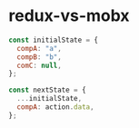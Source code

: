 # redux-vs-mobx

```javascript
const initialState = {
  compA: "a",
  compB: "b",
  comC: null,
};

const nextState = {
  ...initialState,
  compA: action.data,
};
```
